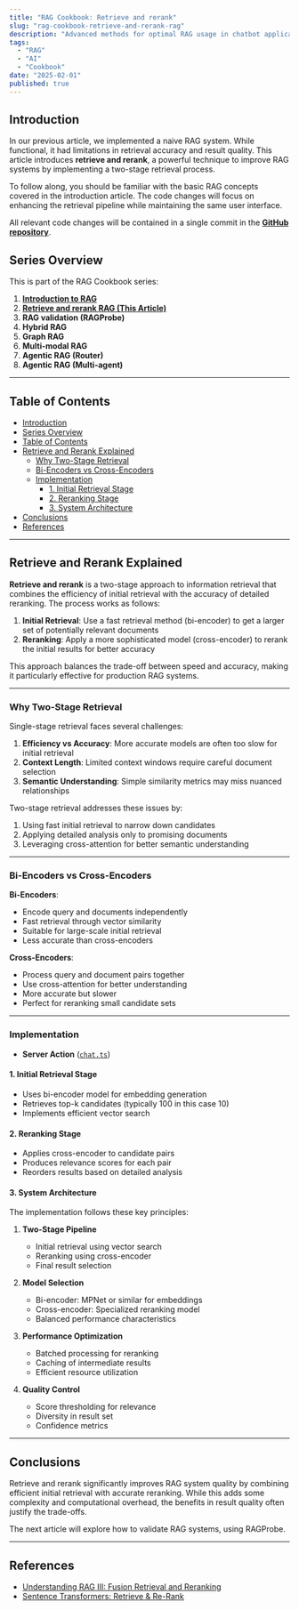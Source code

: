 ```yaml
---
title: "RAG Cookbook: Retrieve and rerank"
slug: "rag-cookbook-retrieve-and-rerank-rag"
description: "Advanced methods for optimal RAG usage in chatbot applications"
tags:
  - "RAG"
  - "AI"
  - "Cookbook"
date: "2025-02-01"
published: true
---
```


## Introduction

In our previous article, we implemented a naive RAG system. While functional, it had limitations in retrieval accuracy and result quality. This article introduces **retrieve and rerank**, a powerful technique to improve RAG systems by implementing a two-stage retrieval process.

To follow along, you should be familiar with the basic RAG concepts covered in the introduction article. The code changes will focus on enhancing the retrieval pipeline while maintaining the same user interface.

All relevant code changes will be contained in a single commit in the **[GitHub repository](https://github.com/embeddedadam/landing)**.

## Series Overview

This is part of the RAG Cookbook series:

1. **[Introduction to RAG](${process.env.NEXT_PUBLIC_DOMAIN_URL}/articles/rag-cookbook)**
2. **[Retrieve and rerank RAG (This Article)](${process.env.NEXT_PUBLIC_DOMAIN_URL}/articles/rag-cookbook-retrieve-and-rerank-rag)**
3. **RAG validation (RAGProbe)**
4. **Hybrid RAG**
5. **Graph RAG**
6. **Multi-modal RAG**
7. **Agentic RAG (Router)**
8. **Agentic RAG (Multi-agent)**

---

## Table of Contents

- [Introduction](#introduction)
- [Series Overview](#series-overview)
- [Table of Contents](#table-of-contents)
- [Retrieve and Rerank Explained](#retrieve-and-rerank-explained)
  - [Why Two-Stage Retrieval](#why-two-stage-retrieval)
  - [Bi-Encoders vs Cross-Encoders](#bi-encoders-vs-cross-encoders)
  - [Implementation](#implementation)
    - [1. Initial Retrieval Stage](#1-initial-retrieval-stage)
    - [2. Reranking Stage](#2-reranking-stage)
    - [3. System Architecture](#3-system-architecture)
- [Conclusions](#conclusions)
- [References](#references)

---

## Retrieve and Rerank Explained

**Retrieve and rerank** is a two-stage approach to information retrieval that combines the efficiency of initial retrieval with the accuracy of detailed reranking. The process works as follows:

1. **Initial Retrieval**: Use a fast retrieval method (bi-encoder) to get a larger set of potentially relevant documents
2. **Reranking**: Apply a more sophisticated model (cross-encoder) to rerank the initial results for better accuracy

This approach balances the trade-off between speed and accuracy, making it particularly effective for production RAG systems.

---

### Why Two-Stage Retrieval

Single-stage retrieval faces several challenges:

1. **Efficiency vs Accuracy**: More accurate models are often too slow for initial retrieval
2. **Context Length**: Limited context windows require careful document selection
3. **Semantic Understanding**: Simple similarity metrics may miss nuanced relationships

Two-stage retrieval addresses these issues by:

1. Using fast initial retrieval to narrow down candidates
2. Applying detailed analysis only to promising documents
3. Leveraging cross-attention for better semantic understanding

---

### Bi-Encoders vs Cross-Encoders

**Bi-Encoders**:

- Encode query and documents independently
- Fast retrieval through vector similarity
- Suitable for large-scale initial retrieval
- Less accurate than cross-encoders

**Cross-Encoders**:

- Process query and document pairs together
- Use cross-attention for better understanding
- More accurate but slower
- Perfect for reranking small candidate sets

---

### Implementation

- **Server Action** ([`chat.ts`](https://github.com/embeddedadam/landing/tree/main/app/actions/chat.ts))

#### 1. Initial Retrieval Stage

- Uses bi-encoder model for embedding generation
- Retrieves top-k candidates (typically 100 in this case 10)
- Implements efficient vector search

#### 2. Reranking Stage

- Applies cross-encoder to candidate pairs
- Produces relevance scores for each pair
- Reorders results based on detailed analysis

#### 3. System Architecture

The implementation follows these key principles:

1. **Two-Stage Pipeline**

   - Initial retrieval using vector search
   - Reranking using cross-encoder
   - Final result selection

2. **Model Selection**

   - Bi-encoder: MPNet or similar for embeddings
   - Cross-encoder: Specialized reranking model
   - Balanced performance characteristics

3. **Performance Optimization**

   - Batched processing for reranking
   - Caching of intermediate results
   - Efficient resource utilization

4. **Quality Control**
   - Score thresholding for relevance
   - Diversity in result set
   - Confidence metrics

---

## Conclusions

Retrieve and rerank significantly improves RAG system quality by combining efficient initial retrieval with accurate reranking. While this adds some complexity and computational overhead, the benefits in result quality often justify the trade-offs.

The next article will explore how to validate RAG systems, using RAGProbe.

---

## References

- [Understanding RAG III: Fusion Retrieval and Reranking](https://machinelearningmastery.com/understanding-rag-iii-fusion-retrieval-and-reranking/)
- [Sentence Transformers: Retrieve & Re-Rank](https://sbert.net/examples/applications/retrieve_rerank/README.html)
